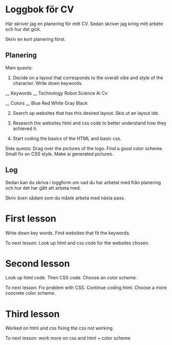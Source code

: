 # Loggbok för CV

Här skriver jag en planering för mitt CV.
Sedan skriver jag kring mitt arbete och hur det gick.

Skriv en kort planering först.

## Planering

Main quests:

1. Decide on a layout that corresponds to the overall vibe and style of the character. Write down keywords.

__ Keywords __
Technology 
Robot
Science
Ai
Cv

__ Colors __
Blue
Red
White
Gray
Black


2. Search up websites that has this desired layout.
Skis ut an layout ide.


3. Research the websites html and css code to better understand how they achieved it.

4. Start coding the basics of the HTML and basic css.

Side quests:
Drag over the pictures of the logo.
Find a good color scheme.
Small fix on CSS style.
Make ai generated pictures.


## Log

Sedan kan du skriva i loggform om vad du har arbetat med från planering och hur det har gått att arbeta med.

Skriv även sådant som du måste arbeta med nästa pass.

# First lesson

Write down key words. Find websites that fit the keywords.

To next lesson: Look up html and css code for the websites chosen.

# Second lesson

Look up html code.
Then CSS code.
Choose an color scheme.

To next lesson: Fix problem with CSS. Continue coding html. Choose a more concrete color scheme.

# Third lesson

Worked on html and css fixing the css not working.

To next lesson: work more on css and html + color scheme

